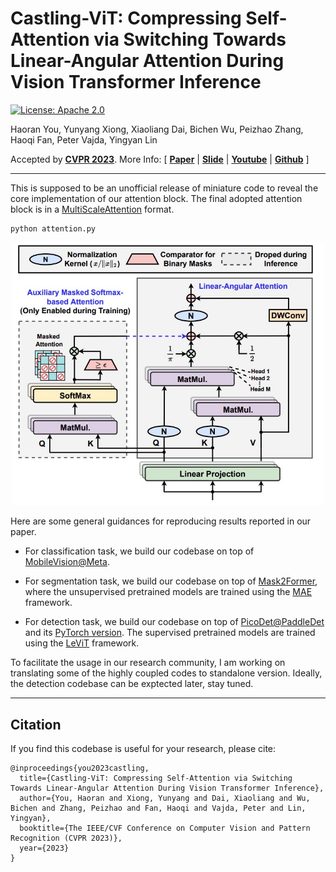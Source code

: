 # Castling-ViT: Compressing Self-Attention via Switching Towards Linear-Angular Attention During Vision Transformer Inference

[![License: Apache 2.0](https://img.shields.io/badge/License-Apache%202.0-green)](https://opensource.org/licenses/Apache-2.0)

Haoran You, Yunyang Xiong, Xiaoliang Dai, Bichen Wu, Peizhao Zhang, Haoqi Fan, Peter Vajda, Yingyan Lin

Accepted by [**CVPR 2023**](https://cvpr2023.thecvf.com/). More Info:
\[ [**Paper**](https://arxiv.org/abs/2211.10526) | [**Slide**]() | [**Youtube**]() | [**Github**](https://github.com/GATECH-EIC/Castling-ViT/) \]

---

This is supposed to be an unofficial release of miniature code to reveal the core implementation of our attention block. The final adopted attention block is in a [MultiScaleAttention](https://github.com/facebookresearch/mvit/blob/main/mvit/models/attention.py#L93) format.

````
python attention.py
````

<p align="center">
    <img src="./castling-vit.png" width="500">
</p>

Here are some general guidances for reproducing results reported in our paper.

* For classification task, we build our codebase on top of [MobileVision@Meta](https://github.com/facebookresearch/mobile-vision).

* For segmentation task, we build our codebase on top of [Mask2Former](https://github.com/facebookresearch/Mask2Former), where the unsupervised pretrained models are trained using the [MAE](https://github.com/facebookresearch/mae) framework.

* For detection task, we build our codebase on top of [PicoDet@PaddleDet](https://github.com/PaddlePaddle/PaddleDetection/tree/release/2.6/configs/picodet) and its [PyTorch version](https://github.com/Bo396543018/Picodet_Pytorch). The supervised pretrained models are trained using the [LeViT](https://github.com/facebookresearch/LeViT) framework.


To facilitate the usage in our research community, I am working on translating some of the highly coupled codes to standalone version. Ideally, the detection codebase can be exptected later, stay tuned.

---

## Citation

If you find this codebase is useful for your research, please cite:

````
@inproceedings{you2023castling,
  title={Castling-ViT: Compressing Self-Attention via Switching Towards Linear-Angular Attention During Vision Transformer Inference},
  author={You, Haoran and Xiong, Yunyang and Dai, Xiaoliang and Wu, Bichen and Zhang, Peizhao and Fan, Haoqi and Vajda, Peter and Lin, Yingyan},
  booktitle={The IEEE/CVF Conference on Computer Vision and Pattern Recognition (CVPR 2023)},
  year={2023}
}
````
